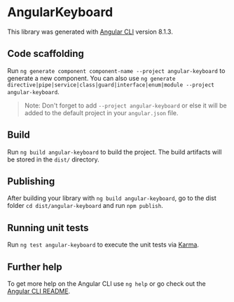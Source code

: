 # AngularKeyboard

This library was generated with [Angular CLI](https://github.com/angular/angular-cli) version 8.1.3.

## Code scaffolding

Run `ng generate component component-name --project angular-keyboard` to generate a new component. You can also use `ng generate directive|pipe|service|class|guard|interface|enum|module --project angular-keyboard`.
> Note: Don't forget to add `--project angular-keyboard` or else it will be added to the default project in your `angular.json` file. 

## Build

Run `ng build angular-keyboard` to build the project. The build artifacts will be stored in the `dist/` directory.

## Publishing

After building your library with `ng build angular-keyboard`, go to the dist folder `cd dist/angular-keyboard` and run `npm publish`.

## Running unit tests

Run `ng test angular-keyboard` to execute the unit tests via [Karma](https://karma-runner.github.io).

## Further help

To get more help on the Angular CLI use `ng help` or go check out the [Angular CLI README](https://github.com/angular/angular-cli/blob/master/README.md).
